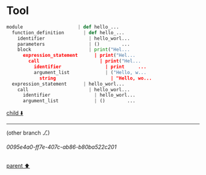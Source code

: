 # Tool

```python
module                    | def hello_...
  function_definition       | def hello_...
    identifier                | hello_worl...
    parameters                | ()        ...
    block                     | print("Hel...
      expression_statement      | print("Hel...
        call                      | print("Hel...
          identifier                | print     ...
          argument_list             | ("Hello, w...
            string                    | "Hello, wo...
  expression_statement      | hello_worl...
    call                      | hello_worl...
      identifier                | hello_worl...
      argument_list             | ()        ...

```

[child ⬇️](#0095e4a0-ff7e-407c-ab86-b80ba522c201)

---

(other branch ⎇)
###### 0095e4a0-ff7e-407c-ab86-b80ba522c201
[parent ⬆️](#6b4f3530-129a-480d-8afe-b627dc88ec62)
